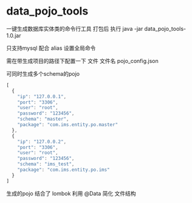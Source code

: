 # data_pojo_tools

一键生成数据库实体类的命令行工具 打包后 执行 java -jar data_pojo_tools-1.0.jar

只支持mysql 配合 alias 设置全局命令

需在带生成项目的路径下配置一下 文件 文件名 pojo_config.json

可同时生成多个schema的pojo
```javascript
[
  {
    "ip": "127.0.0.1",
    "port": "3306",
    "user": "root",
    "password": "123456",
    "schema": "master",
    "package": "com.ims.entity.po.master"
  },
  {
    "ip": "127.0.0.2",
    "port": "3306",
    "user": "root",
    "password": "123456",
    "schema": "ims_test",
    "package": "com.ims.entity.po.ims"
  }
]
```
生成的pojo 结合了 lombok 利用 @Data 简化 文件结构
